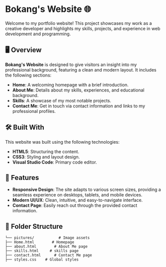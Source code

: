 # Bokang's Website 🌐

Welcome to my portfolio website! This project showcases my work as a creative developer and highlights my skills, projects, and experience in web development and programming.

## 🖥️ Overview

**Bokang's Website** is designed to give visitors an insight into my professional background, featuring a clean and modern layout. It includes the following sections:

- **Home**: A welcoming homepage with a brief introduction.
- **About Me**: Details about my skills, experiences, and educational background.
- **Skills**: A showcase of my most notable projects.
- **Contact Me**: Get in touch via contact information and links to my professional profiles.

## 🛠️ Built With

This website was built using the following technologies:

- **HTML5**: Structuring the content.
- **CSS3**: Styling and layout design.
- **Visual Studio Code**: Primary code editor.
  
## 🌟 Features

- **Responsive Design**: The site adapts to various screen sizes, providing a seamless experience on desktops, tablets, and mobile devices.
- **Modern UI/UX**: Clean, intuitive, and easy-to-navigate interface.
- **Contact Page**: Easily reach out through the provided contact information.
  
## 📂 Folder Structure

```plaintext
└── pictures/           # Image assets
├── Home.html        # Homepage
├── about.html        # About Me page
├── skills.html     # skills page
├── contact.html      # Contact Me page
├── styles.css    # Global styles


